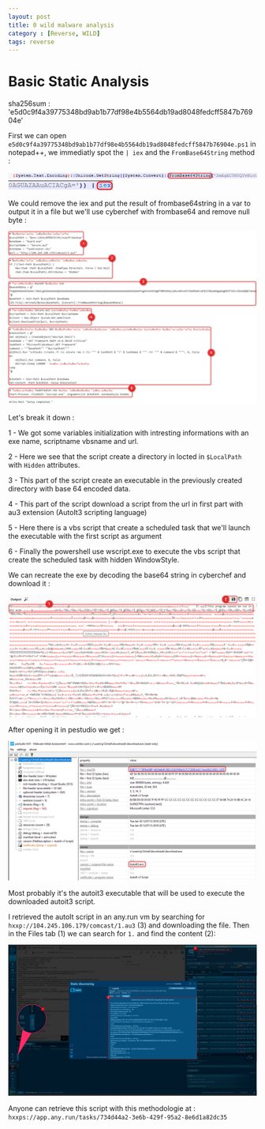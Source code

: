 ```yaml
---
layout: post
title: 0 wild malware analysis
category : [Reverse, WILD]
tags: reverse
---
```


# Basic Static Analysis

sha256sum : 'e5d0c9f4a39775348bd9ab1b77df98e4b5564db19ad8048fedcff5847b76904e'

First we can open  `e5d0c9f4a39775348bd9ab1b77df98e4b5564db19ad8048fedcff5847b76904e.ps1` in notepad++, we immediatly spot the `| iex` and the `FromBase64String` method :

![ps1-01 Analysis](/assets/images/ps1-01/notepad1.png)
![ps1-01 Analysis](/assets/images/ps1-01/notepad2.png)

We could remove the iex and put the result of frombase64string in a var to output it in a file but we'll use cyberchef with frombase64 and remove null byte :

![ps1-01 Analysis](/assets/images/ps1-01/cyberchef1.png)

Let's break it down :

1 - We got some variables initialization with intresting informations with an exe name, scriptname vbsname and url.

2 - Here we see that the script create a directory in locted in `$LocalPath` with `Hidden` attributes.

3 - This part of the script create an executable in the previously created directory with base 64 encoded data.

4 - This part of the script download a script from the url in first part with au3 extension (AutoIt3 scripting language) 

5 - Here there is a vbs script that create a scheduled task that we'll launch the executable with the first script  as argument

6 - Finally the powershell use wscript.exe to execute the vbs script that create the scheduled task with hidden WindowStyle.

We can recreate the exe by decoding the base64 string in cyberchef and download it :

![ps1-01 Analysis](/assets/images/ps1-01/cyberchef2.png)

After opening it in pestudio we get :

![ps1-01 Analysis](/assets/images/ps1-01/pestudio1.png)

Most probably it's the autoit3 executable that will be used to execute the downloaded autoit3 script.

I retrieved the autoIt script in an any.run vm by searching for `hxxp://104.245.106.179/comcast/1.au3` (3) and downloading the file. Then in the Files tab (1) we can search for `1.` and find the content (2):

![ps1-01 Analysis](/assets/images/ps1-01/anyrun1.png)

Anyone can retrieve this script with this methodologie at : `hxxps://app.any.run/tasks/734d44a2-3e6b-429f-95a2-8e6d1a82dc35`
